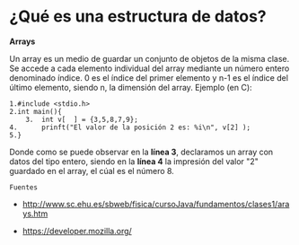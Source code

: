 # ¿Qué es una estructura de datos?

**Arrays**

Un array es un medio de guardar un conjunto de objetos de la misma clase. Se accede a cada elemento individual del array mediante un número entero denominado índice. 0 es el índice del primer elemento y n-1 es el índice del último elemento, siendo n, la dimensión del array. Ejemplo (en C):

	1.#include <stdio.h>
	2.int main(){
    	3.	int v[  ] = {3,5,8,7,9};
	4.		prinft("El valor de la posición 2 es: %i\n", v[2] );
	5.}

Donde como se puede observar en la **línea 3**, declaramos un array con datos del tipo entero, siendo en la **línea 4** la impresión del valor "2" guardado en el array, el cúal es el número 8.

`Fuentes`

- http://www.sc.ehu.es/sbweb/fisica/cursoJava/fundamentos/clases1/arays.htm

- https://developer.mozilla.org/
